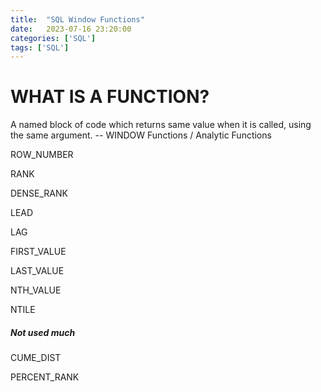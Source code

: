 ```yaml
---
title:  "SQL Window Functions"
date:   2023-07-16 23:20:00
categories: ['SQL']
tags: ['SQL']
---
```


# WHAT IS A FUNCTION?

A named block of code which returns same value when it is called, using the same
argument.
-- WINDOW Functions / Analytic Functions

ROW_NUMBER

RANK

DENSE_RANK

LEAD

LAG

FIRST_VALUE

LAST_VALUE

NTH_VALUE

NTILE

##### Not used much

CUME_DIST

PERCENT_RANK

